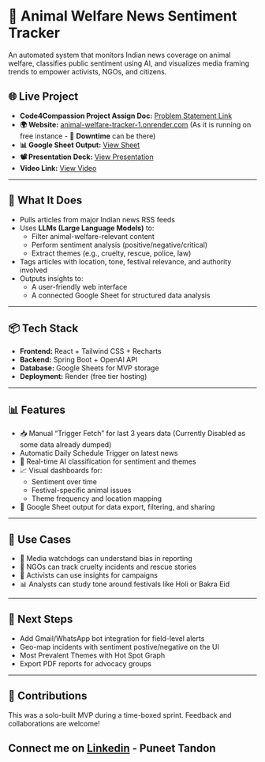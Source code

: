# 🐾 Animal Welfare News Sentiment Tracker

An automated system that monitors Indian news coverage on animal welfare, classifies public sentiment using AI, and visualizes media framing trends to empower activists, NGOs, and citizens.

## 🌐 Live Project
- **Code4Compassion Project Assign Doc:** [Problem Statement Link](https://docs.google.com/document/d/18ZZxsBfXGeVFaLDdz0Fpawb23oosqmJbKDP6D8flDyE/edit?tab=t.0#heading=h.7cfk6vdyundq) 
- **🌍 Website:** [animal-welfare-tracker-1.onrender.com](https://animal-welfare-tracker-1.onrender.com/)  (As it is running on free instance - 🛑 **Downtime** can be there)
- **📊 Google Sheet Output:** [View Sheet](https://docs.google.com/spreadsheets/d/1tKj5fj7CxLryrtVvToGq2gKTMRhD-3AwYjx-dpX22aE/)
- **📽 Presentation Deck:** [View Presentation](https://docs.google.com/presentation/d/16EhPp5aJBEyoi9uRsp-v-d_QpJ02iMGCROCdlF7vkOc/edit?slide=id.p1#slide=id.p1)
- **Video Link:** [View Video](https://drive.google.com/file/d/1_ox0p0g-ysEv2envxd69k4yQQxtBSlB6/view?usp=drive_link)
  
---

## 🧠 What It Does
- Pulls articles from major Indian news RSS feeds
- Uses **LLMs (Large Language Models)** to:
    - Filter animal-welfare-relevant content
    - Perform sentiment analysis (positive/negative/critical)
    - Extract themes (e.g., cruelty, rescue, police, law)
- Tags articles with location, tone, festival relevance, and authority involved
- Outputs insights to:
    - A user-friendly web interface
    - A connected Google Sheet for structured data analysis

---

## 📦 Tech Stack
- **Frontend:** React + Tailwind CSS + Recharts
- **Backend:** Spring Boot + OpenAI API
- **Database:** Google Sheets for MVP storage
- **Deployment:** Render (free tier hosting)

---

## 📊 Features
- 📥 Manual “Trigger Fetch” for last 3 years data (Currently Disabled as some data already dumped)
- Automatic Daily Schedule Trigger on latest news
- 🧠 Real-time AI classification for sentiment and themes
- 📈 Visual dashboards for:
    - Sentiment over time
    - Festival-specific animal issues
    - Theme frequency and location mapping
- 📄 Google Sheet output for data export, filtering, and sharing

---

## 🎯 Use Cases
- 📰 Media watchdogs can understand bias in reporting
- 🐶 NGOs can track cruelty incidents and rescue stories
- 📢 Activists can use insights for campaigns
- 📊 Analysts can study tone around festivals like Holi or Bakra Eid

---

## 📌 Next Steps
- Add Gmail/WhatsApp bot integration for field-level alerts
- Geo-map incidents with sentiment postive/negative on the UI
- Most Prevalent Themes with Hot Spot Graph
- Export PDF reports for advocacy groups

---

## 🙌 Contributions
This was a solo-built MVP during a time-boxed sprint. Feedback and collaborations are welcome!

## Connect me on **[Linkedin](https://www.linkedin.com/in/puneet-tandon/)** - **Puneet Tandon**


